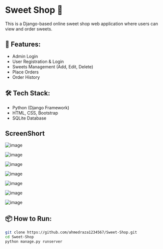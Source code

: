 # Sweet Shop 🍭

This is a Django-based online sweet shop web application where users can view and order sweets.

## 🚀 Features:
- Admin Login
- User Registration & Login
- Sweets Management (Add, Edit, Delete)
- Place Orders
- Order History

## 🛠 Tech Stack:
- Python (Django Framework)
- HTML, CSS, Bootstrap
- SQLite Database

## ScreenShort

![image](https://github.com/user-attachments/assets/3dcdb006-c5f4-4ca2-81d9-df41f5660853)

![image](https://github.com/user-attachments/assets/27ae7da5-ca94-470e-9722-b89c1d10c437)

![image](https://github.com/user-attachments/assets/a26154bf-f65e-40e6-8a6a-b9eb7a0b38bd)

![image](https://github.com/user-attachments/assets/89222511-4353-4377-bdb5-547da19d0ca7)

![image](https://github.com/user-attachments/assets/31d1a4be-239f-44e4-982f-c6b76a788ac7)

![image](https://github.com/user-attachments/assets/e52bdfcf-af35-43b4-9e52-f70f41f1fac7)

![image](https://github.com/user-attachments/assets/58cf551a-fcea-4682-9a10-26cc57654804)

## 📦 How to Run:

```bash
git clone https://github.com/ahmedraza1234567/Sweet-Shop.git
cd Sweet-Shop
python manage.py runserver
